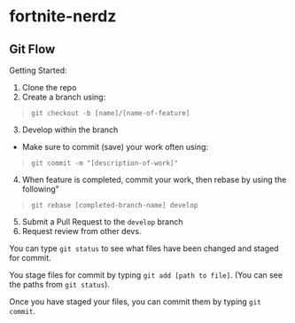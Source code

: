 # fortnite-nerdz


## Git Flow

Getting Started:

1. Clone the repo
2. Create a branch using:

> `git checkout -b [name]/[name-of-feature]`

3. Develop within the branch
  - Make sure to commit (save) your work often using:

> `git commit -m "[description-of-work]"`

4. When feature is completed, commit your work, then rebase by using the following"

> `git rebase [completed-branch-name] develop`

5. Submit a Pull Request to the `develop` branch
6. Request review from other devs.


You can type `git status` to see what files have been changed and staged for commit.

You stage files for commit by typing `git add [path to file]`. (You can see the paths from `git status`).

Once you have staged your files, you can commit them by typing `git commit`.
